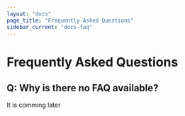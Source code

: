 ```yaml
---
layout: "docs"
page_title: "Frequently Asked Questions"
sidebar_current: "docs-faq"
---
```


# Frequently Asked Questions

## Q: Why is there no FAQ available?

It is comming later
